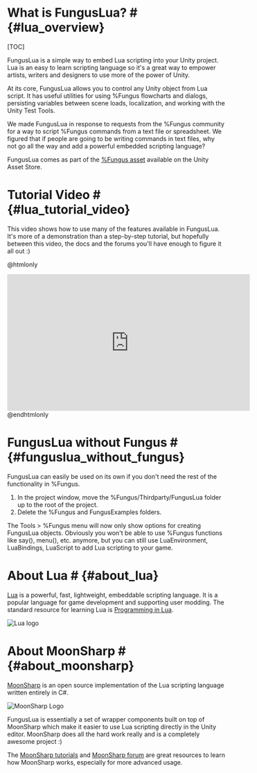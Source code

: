 # What is FungusLua? # {#lua_overview}
[TOC]

FungusLua is a simple way to embed Lua scripting into your Unity project. Lua is an easy to learn scripting language so it's a great way to empower artists, writers and designers to use more of the power of Unity.

At its core, FungusLua allows you to control any Unity object from Lua script. It has useful utilities for using %Fungus flowcharts and dialogs, persisting variables between scene loads, localization, and working with the Unity Test Tools. 

We made FungusLua in response to requests from the %Fungus community for a way to script %Fungus commands from a text file or spreadsheet. We figured that if people are going to be writing commands in text files, why not go all the way and add a powerful embedded scripting language?

FungusLua comes as part of the [%Fungus asset] available on the Unity Asset Store.

# Tutorial Video # {#lua_tutorial_video}

This video shows how to use many of the features available in FungusLua. It's more of a demonstration than a step-by-step tutorial, but hopefully between this video, the docs and the forums you'll have enough to figure it all out :)

@htmlonly
<div align="center">
<iframe width="560" height="315" src="https://www.youtube.com/embed/M_Oo9FpVTos" frameborder="0" allowfullscreen></iframe>
</div>
@endhtmlonly

# FungusLua without Fungus # {#funguslua_without_fungus}

FungusLua can easily be used on its own if you don't need the rest of the functionality in %Fungus.

1. In the project window, move the %Fungus/Thirdparty/FungusLua folder up to the root of the project.
2. Delete the %Fungus and FungusExamples folders.

The Tools > %Fungus menu will now only show options for creating FungusLua objects. Obviously you won't be able to use %Fungus functions like say(), menu(), etc. anymore, but you can still use LuaEnvironment, LuaBindings, LuaScript to add Lua scripting to your game.

# About Lua # {#about_lua}

[Lua] is a powerful, fast, lightweight, embeddable scripting language. It is a popular language for game development and supporting user modding. The standard resource for learning Lua is [Programming in Lua].

![Lua logo]

# About MoonSharp # {#about_moonsharp}

[MoonSharp] is an open source implementation of the Lua scripting language written entirely in C#. 

![MoonSharp Logo]

FungusLua is essentially a set of wrapper components built on top of MoonSharp which make it easier to use Lua scripting directly in the Unity editor. MoonSharp does all the hard work really and is a completely awesome project :)

The [MoonSharp tutorials] and [MoonSharp forum] are great resources to learn how MoonSharp works, especially for more advanced usage.

[Lua]: http://www.lua.org/about.html
[%Fungus asset]: http://u3d.as/f0T
[Programming in Lua]: http://www.lua.org/pil/1.html
[MoonSharp]: http://www.moonsharp.org
[MoonSharp tutorials]: http://www.moonsharp.org/getting_started.html
[MoonSharp forum]: https://groups.google.com/forum/#!forum/moonsharp

[Lua logo]: ./fungus_lua/lua.png
[MoonSharp Logo]: ./fungus_lua/moonsharp.png